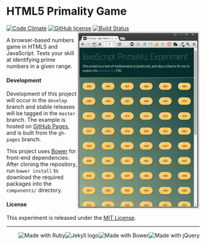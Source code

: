 # HTML5 Primality Game

[![Code Climate](https://codeclimate.com/github/chrisvogt/JS-Primality-Experiment/badges/gpa.svg)](https://codeclimate.com/github/chrisvogt/JS-Primality-Experiment) [![GitHub license](https://img.shields.io/github/license/chrisvogt/JS-Primality-Experiment.svg)]() <img src="screenshot.gif" alt="HTML5 Primality Game" width="320" align="right" /> [![Build Status](https://travis-ci.org/chrisvogt/JS-Primality-Experiment.svg?branch=gh-pages)](https://travis-ci.org/chrisvogt/JS-Primality-Experiment)

A browser-based numbers game in HTML5 and JavaScript. Tests your skill at identifying prime numbers in a given range.

#### Development

Development of this project will occur in the `develop` branch and stable releases will be tagged in the `master` branch. The example is hosted on [GitHub Pages](https://pages.github.com/), and is built from the `gh-pages` branch.

This project uses [Bower](http://bower.io) for front-end dependencies. After cloning the repository, run `bower install` to download the required packages into the `components/` directory.

#### License

This experiment is released under the [MIT License](http://opensource.org/licenses/MIT).

___
<img src="http://upload.wikimedia.org/wikipedia/en/9/9e/JQuery_logo.svg" alt="Made with jQuery" height="70" align="right"> <img src="http://bower.io/img/bower-logo.svg" alt="Made with Bower" height="70" align="right"> <img src="https://cdn.rawgit.com/jekyll/brand/master/jekyll-logo-light-transparent.png" alt="Jekyll logo" height="70" align="right"> <img src="https://upload.wikimedia.org/wikipedia/commons/7/73/Ruby_logo.svg" alt="Made with Ruby" height="70" align="right">
